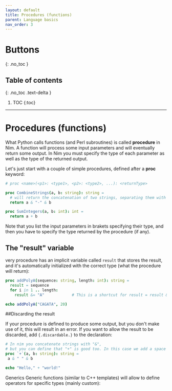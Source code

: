 ```yaml
---
layout: default
title: Procedures (functions)
parent: Language basics
nav_order: 3
---
```


# Buttons
{: .no_toc }

## Table of contents
{: .no_toc .text-delta }

1. TOC
{:toc}

---

# Procedures (functions)

What Python calls functions (and Perl subroutines) is called **procedure** in Nim.
A function will process some input parameters and will eventually return some output.
In Nim you must specify the type of each parameter as well as the type of the returned output.

Let's just start with a couple of simple procedures, defined after a **proc** keyword:

```nim
# proc <name>(<p1>: <type1>, <p2>: <type2>, ...): <returnType>

proc CombineStrings(a, b: string): string =
  # will return the concatenation of two strings, separating them with a dash
  return a & "-" & b

proc SumIntegers(a, b: int): int =
  return a + b
```

Note that you list the input parameters in brakets specifying their type, and then you have to specify the type returned by the procedure (if any).

## The "result" variable

very procedure has an implicit variable called `result` that stores the result,
and it's automatically initialized with the correct type (what the procedure will return):
```nim
proc addPolyA(sequence: string, length: int): string =
  result = sequence
  for i in 1 .. length:
    result &= "A"            # This is a shortcut for result = result & 'A'

echo addPolyA("CAGATA", 20)

```

##Discarding the result

If your procedure is defined to produce some output, but you don't make use of it,
this will result in an error.
If you want to allow the result to be discarded,
add `{.discardable.}` to the declaration:

```nim
# In nim you concatenate strings with "&",
# but you can define that "+" is good too. In this case we add a space between.
proc `+`(a, b: string): string =
 a & " " & b

echo "Hello," + "world!"
```

Generics
Generic functions (similar to C++ templates) will allow to define operators for specific types (mainly custom):
